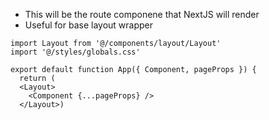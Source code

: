 - This will be the route componene that NextJS will render
- Useful for base layout wrapper

```JSX
import Layout from '@/components/layout/Layout'
import '@/styles/globals.css'

export default function App({ Component, pageProps }) {
  return (
  <Layout>
    <Component {...pageProps} />
  </Layout>)
```